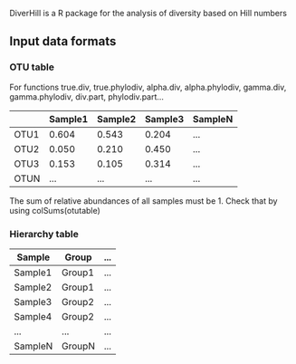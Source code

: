 DiverHill is a R package for the analysis of diversity based on Hill numbers

## Input data formats

### OTU table
For functions true.div, true.phylodiv, alpha.div, alpha.phylodiv, gamma.div, gamma.phylodiv, div.part, phylodiv.part...

|       | Sample1 | Sample2 |Sample3  |SampleN
| ------------- | ------------- | ------------- | ------------- |------------- |
| OTU1  | 0.604   |0.543    |0.204    |...
| OTU2  | 0.050   |0.210    |0.450    |...
| OTU3  | 0.153   |0.105    |0.314    |...
| OTUN  | ...   |...    |...    |...

The sum of relative abundances of all samples must be 1. Check that by using colSums(otutable)

### Hierarchy table

| Sample | Group |...
| ------------- | ------------- |------------- |
| Sample1  | Group1   |...
| Sample2  | Group1   |...
| Sample3  | Group2   |...
| Sample4  | Group2   |...
| ...  | ...   |...
| SampleN  | GroupN   |...  
